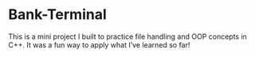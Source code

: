 # Bank-Terminal
This is a mini project I built to practice file handling and OOP concepts in C++. It was a fun way to apply what I’ve learned so far!

